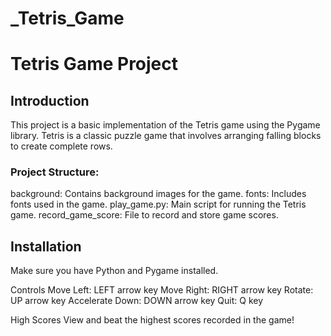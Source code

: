 # _Tetris_Game


# Tetris Game Project

## Introduction

This project is a basic implementation of the Tetris game using the Pygame library. Tetris is a classic puzzle game that involves arranging falling blocks to create complete rows.


### Project Structure:

background: Contains background images for the game.
fonts: Includes fonts used in the game.
play_game.py: Main script for running the Tetris game.
record_game_score: File to record and store game scores.

## Installation

Make sure you have Python and Pygame installed. 

Controls
Move Left: LEFT arrow key
Move Right: RIGHT arrow key
Rotate: UP arrow key
Accelerate Down: DOWN arrow key
Quit: Q key


High Scores
View and beat the highest scores recorded in the game!


